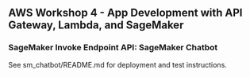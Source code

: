 ## AWS Workshop 4 - App Development with API Gateway, Lambda, and SageMaker

### SageMaker Invoke Endpoint API: SageMaker Chatbot

See sm_chatbot/README.md for deployment and test instructions.
